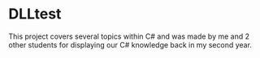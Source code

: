 # DLLtest

This project covers several topics within C# and was made by me and 2 other students for displaying our
C# knowledge back in my second year.
